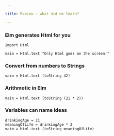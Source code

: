 ```yaml
---

title: Review — what did we learn?

---
```


### Elm generates Html for you

```
import Html

main = Html.text "Only Html goes on the screen!"
```

### Convert from numbers to Strings

```
main = Html.text (toString 42)
```

### Arithmetic in Elm

```
main = Html.text (toString (21 * 2))
```

### Variables can name ideas

```
drinkingAge = 21
meaningOfLife = drinkingAge * 2
main = Html.text (toString meaningOfLife)
```
